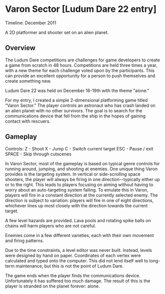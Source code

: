 # Varon Sector [Ludum Dare 22 entry]
Timeline:  December 2011

A 2D platformer and shooter set on an alien planet.

Overview
--------

The Ludum Dare competitions are challenges for game developers to create a game from scratch in 48 hours.  Competitions are held three times a year, with a new theme for each challenge voted upon by the participants.  This can provide an excellent opportunity for a person to push themselves and create something new.

Ludum Dare 22 was held on December 16-19th with the theme "alone."

For my entry, I created a simple 2-dimensional platforming game titled "Varon Sector."  The player controls an astronaut who has crash landed on an alien planet with no other survivors.  The goal is to search for the communications device that fell from the ship in the hopes of gaining contact with rescuers.


Gameplay
--------

Controls:
Z - Shoot
X - Jump
C - Switch current target
ESC - Pause / exit
SPACE - Skip through cutscenes

In Varon Sector, most of the gameplay is based on typical genre controls for running around, jumping, and shooting at enemies.  One unique thing Varon provides is the targeting system.  In vertical or side-scrolling space shooters, the player will always be firing in one direction--typically either up or to the right.  This leads to players focusing on aiming without having to worry about an auto-targeting system failing.  To emulate this in Varon, players will fire in a constant direction at the currently selected enemy.  The direction is subject to variation:  players will fire in one of eight directions, whichever lines up most closely with the direction towards the current target.

A few level hazards are provided.  Lava pools and rotating spike balls on chains will harm players who are not careful.

Enemies come in a few different varieties, each with their own movement and firing patterns.

Due to the time constraints, a level editor was never built.  Instead, levels were designed by hand on paper.  Coordinates of each vertex were calculated and typed onto the computer.  This did not lend itself well to long-term maintenance, but this is not the point of Ludum Dare.

The game ends when the player finds the communications device.  Unfortunately it has suffered too much damage.  The result of this is the player is stranded on the planet forever:  alone.